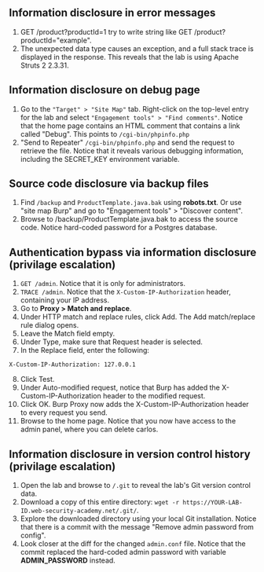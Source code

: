 ## Information disclosure in error messages

1) GET /product?productId=1 try to write string like GET /product?productId="example".
2) The unexpected data type causes an exception, and a full stack trace is displayed in the response. This reveals that the lab is using Apache Struts 2 2.3.31.

## Information disclosure on debug page

1) Go to the `"Target" > "Site Map"` tab. Right-click on the top-level entry for the lab and select `"Engagement tools" > "Find comments"`. Notice that the home page contains an HTML comment that contains a link called "Debug". This points to `/cgi-bin/phpinfo.php`
2) "Send to Repeater" `/cgi-bin/phpinfo.php` and send the request to retrieve the file. Notice that it reveals various debugging information, including the SECRET_KEY environment variable.

## Source code disclosure via backup files

1) Find `/backup` and `ProductTemplate.java.bak` using **robots.txt**. Or use "site map Burp" and go to "Engagement tools" > "Discover content".
2) Browse to /backup/ProductTemplate.java.bak to access the source code. Notice hard-coded password for a Postgres database.

## Authentication bypass via information disclosure (privilage escalation)

1) `GET /admin`. Notice that it is only for administrators.
2) `TRACE /admin`. Notice that the `X-Custom-IP-Authorization` header, containing your IP address.
3) Go to **Proxy > Match and replace**.
4) Under HTTP match and replace rules, click Add. The Add match/replace rule dialog opens.
5) Leave the Match field empty.
6) Under Type, make sure that Request header is selected.
7) In the Replace field, enter the following:

```X-Custom-IP-Authorization: 127.0.0.1```

8) Click Test.
9) Under Auto-modified request, notice that Burp has added the X-Custom-IP-Authorization header to the modified request.
10) Click OK. Burp Proxy now adds the X-Custom-IP-Authorization header to every request you send.
11) Browse to the home page. Notice that you now have access to the admin panel, where you can delete carlos.

## Information disclosure in version control history (privilage escalation)

1) Open the lab and browse to `/.git` to reveal the lab's Git version control data.
2) Download a copy of this entire directory: `wget -r https://YOUR-LAB-ID.web-security-academy.net/.git/`.
3) Explore the downloaded directory using your local Git installation. Notice that there is a commit with the message "Remove admin password from config".
4) Look closer at the diff for the changed `admin.conf` file. Notice that the commit replaced the hard-coded admin password with variable **ADMIN_PASSWORD** instead.
